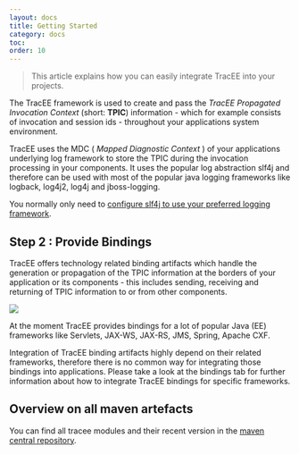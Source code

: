 ```yaml
---
layout: docs
title: Getting Started
category: docs
toc:
order: 10
---
```


> This article explains how you can easily integrate TracEE into your projects.


The TracEE framework is used to create and pass the _TracEE Propagated Invocation Context_ (short: __TPIC__) information - which for example consists of invocation and session ids - throughout your applications system environment. 

TracEE uses the MDC ( _Mapped Diagnostic Context_ ) of your applications underlying log framework to store the TPIC during the invocation processing in your components. It uses the popular log abstraction slf4j and therefore can be used with most of the popular java logging frameworks like logback, log4j2, log4j and jboss-logging.

You normally only need to [configure slf4j to use your preferred logging framework](http://www.slf4j.org/manual.html#swapping).

## Step 2 : Provide Bindings

TracEE offers technology related binding artifacts which handle the generation or propagation of the TPIC information at the borders of your application or its components - this includes sending, receiving and returning of TPIC information to or from other components.

<img src="/assets/img/docs/gettingStarted_tpic_propagation.svg" />

At the moment TracEE provides bindings for a lot of popular Java (EE) frameworks like Servlets, JAX-WS, JAX-RS, JMS, Spring, Apache CXF.

Integration of TracEE binding artifacts highly depend on their related frameworks, therefore there is no common way for integrating those bindings into applications.
Please take a look at the bindings tab for further information about how to integrate TracEE bindings for specific frameworks.

## Overview on all maven artefacts

<!--- todo: find a way to determine last project version -->
You can find all tracee modules and their recent version in the
[maven central repository](https://search.maven.org/#search%7Cga%7C1%7Cg%3Aio.tracee.**%20AND%20p%3A%22bundle%22%20OR%20p%3A%22jar%22).
